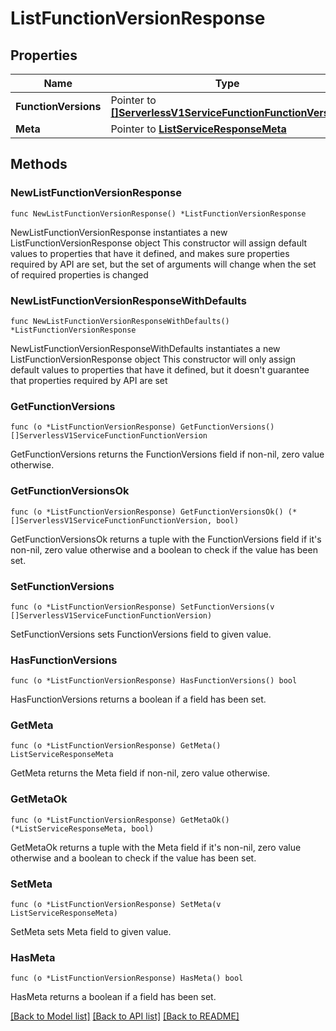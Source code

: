 # ListFunctionVersionResponse

## Properties

Name | Type | Description
------------ | ------------- | -------------
**FunctionVersions** | Pointer to [**[]ServerlessV1ServiceFunctionFunctionVersion**](ServerlessV1ServiceFunctionFunctionVersion.md) |  | [optional] 
**Meta** | Pointer to [**ListServiceResponseMeta**](ListServiceResponse_meta.md) |  | [optional] 

## Methods

### NewListFunctionVersionResponse

`func NewListFunctionVersionResponse() *ListFunctionVersionResponse`

NewListFunctionVersionResponse instantiates a new ListFunctionVersionResponse object
This constructor will assign default values to properties that have it defined,
and makes sure properties required by API are set, but the set of arguments
will change when the set of required properties is changed

### NewListFunctionVersionResponseWithDefaults

`func NewListFunctionVersionResponseWithDefaults() *ListFunctionVersionResponse`

NewListFunctionVersionResponseWithDefaults instantiates a new ListFunctionVersionResponse object
This constructor will only assign default values to properties that have it defined,
but it doesn't guarantee that properties required by API are set

### GetFunctionVersions

`func (o *ListFunctionVersionResponse) GetFunctionVersions() []ServerlessV1ServiceFunctionFunctionVersion`

GetFunctionVersions returns the FunctionVersions field if non-nil, zero value otherwise.

### GetFunctionVersionsOk

`func (o *ListFunctionVersionResponse) GetFunctionVersionsOk() (*[]ServerlessV1ServiceFunctionFunctionVersion, bool)`

GetFunctionVersionsOk returns a tuple with the FunctionVersions field if it's non-nil, zero value otherwise
and a boolean to check if the value has been set.

### SetFunctionVersions

`func (o *ListFunctionVersionResponse) SetFunctionVersions(v []ServerlessV1ServiceFunctionFunctionVersion)`

SetFunctionVersions sets FunctionVersions field to given value.

### HasFunctionVersions

`func (o *ListFunctionVersionResponse) HasFunctionVersions() bool`

HasFunctionVersions returns a boolean if a field has been set.

### GetMeta

`func (o *ListFunctionVersionResponse) GetMeta() ListServiceResponseMeta`

GetMeta returns the Meta field if non-nil, zero value otherwise.

### GetMetaOk

`func (o *ListFunctionVersionResponse) GetMetaOk() (*ListServiceResponseMeta, bool)`

GetMetaOk returns a tuple with the Meta field if it's non-nil, zero value otherwise
and a boolean to check if the value has been set.

### SetMeta

`func (o *ListFunctionVersionResponse) SetMeta(v ListServiceResponseMeta)`

SetMeta sets Meta field to given value.

### HasMeta

`func (o *ListFunctionVersionResponse) HasMeta() bool`

HasMeta returns a boolean if a field has been set.


[[Back to Model list]](../README.md#documentation-for-models) [[Back to API list]](../README.md#documentation-for-api-endpoints) [[Back to README]](../README.md)


